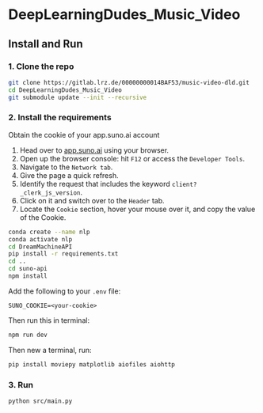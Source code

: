 # DeepLearningDudes_Music_Video

## Install and Run

### 1. Clone the repo
```bash
git clone https://gitlab.lrz.de/00000000014BAF53/music-video-dld.git
cd DeepLearningDudes_Music_Video
git submodule update --init --recursive
```
### 2. Install the requirements
Obtain the cookie of your app.suno.ai account

1. Head over to [app.suno.ai](https://app.suno.ai) using your browser.
2. Open up the browser console: hit `F12` or access the `Developer Tools`.
3. Navigate to the `Network tab`.
4. Give the page a quick refresh.
5. Identify the request that includes the keyword `client?_clerk_js_version`.
6. Click on it and switch over to the `Header` tab.
7. Locate the `Cookie` section, hover your mouse over it, and copy the value of the Cookie.
```bash
conda create --name nlp
conda activate nlp
cd DreamMachineAPI
pip install -r requirements.txt
cd ..
cd suno-api
npm install
```
Add the following to your `.env` file:

```
SUNO_COOKIE=<your-cookie>
```
Then run this in terminal:
```bash
npm run dev
```
Then new a terminal, run:
```bash
pip install moviepy matplotlib aiofiles aiohttp
```
### 3. Run
```bash
python src/main.py
```